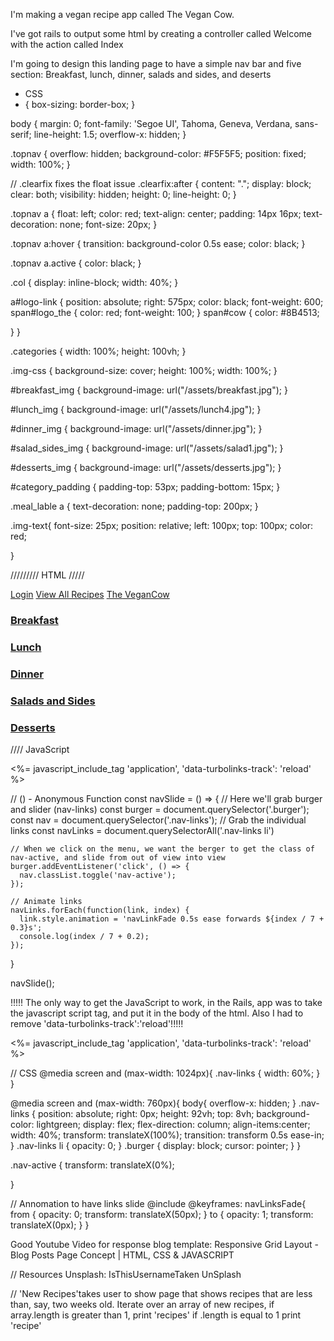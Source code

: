 I'm making a vegan recipe app called The Vegan Cow.

I've got rails to output some html by creating a controller called Welcome with the action called Index

I'm going to design this landing page to have a simple nav bar and five section: Breakfast, lunch, dinner, salads and sides, and deserts

* CSS
* {
  box-sizing: border-box;
}

body {
  margin: 0;
  font-family: 'Segoe UI', Tahoma, Geneva, Verdana, sans-serif;
  line-height: 1.5;
  overflow-x: hidden;
}

.topnav {
  overflow: hidden;
  background-color: #F5F5F5;
  position: fixed;
  width: 100%;
}

// .clearfix fixes the float issue
.clearfix:after {
    content: ".";
    display: block;
    clear: both;
    visibility: hidden;
    height: 0;
    line-height: 0;
}

.topnav a {
  float: left;
  color: red;
  text-align: center;
  padding: 14px 16px;
  text-decoration: none;
  font-size: 20px;
}

.topnav a:hover {
  transition: background-color 0.5s ease;
  color: black;
}

.topnav a.active {
  color: black;
}

.col {
  display: inline-block;
  width: 40%;
}

a#logo-link {
  position: absolute;
  right: 575px;
  color: black;
  font-weight: 600;
  span#logo_the {
    color: red;
    font-weight: 100;
  }
  span#cow {
    color: #8B4513;

  }
}

.categories {
  width: 100%;
  height: 100vh;
}

.img-css {
  background-size: cover;
  height: 100%;
  width: 100%;
}

#breakfast_img {
  background-image: url("/assets/breakfast.jpg");
}

#lunch_img {
  background-image: url("/assets/lunch4.jpg");
}

#dinner_img {
  background-image: url("/assets/dinner.jpg");
}

#salad_sides_img {
  background-image: url("/assets/salad1.jpg");
}

#desserts_img {
  background-image: url("/assets/desserts.jpg");
}

#category_padding {
  padding-top: 53px;
  padding-bottom: 15px;
}

.meal_lable a {
  text-decoration: none;
  padding-top: 200px;
}

.img-text{
  font-size: 25px;
  position: relative;
  left: 100px;
  top: 100px;
  color: red;

}

///////// HTML /////
<!-- Header with Logo and Nav Bar-->
<div class="topnav" class="clearfix">
  <div id="nav-links" class="col">
    <a class="active" href="#home">Login</a>
    <a href="#news">View All Recipes</a>
    <a id="logo-link" href="#"><span id="logo_the">The</span> Vegan<span id="cow">Cow</span></a>
  </div>
</div>

<!-- Categories -->
<div class="categories" id="category_padding">
  <div class="img-css" id="breakfast_img">
    <div class="meal_lable">
      <a href="#"><h3 class="img-text">Breakfast</h3></a>
    </div>
  </div>
</div>
<div class="categories">
  <div class="img-css"id="lunch_img">
    <div class="meal_lable">
      <a href="#"><h3 class="img-text">Lunch</h3></a>
    </div>
  </div>
</div>
<div class="categories">
  <div class="img-css" id="dinner_img">
    <div class="meal_lable">
      <a href="#"><h3 class="img-text">Dinner</h3></a>
    </div>
  </div>
</div>
<div class="categories">
  <div class="img-css" id="salad_sides_img">
    <div class="meal_lable">
      <a href="#"><h3 class="img-text">Salads and Sides</h3></a>
    </div>
  </div>
</div>
<div class="categories">
  <div class="img-css" id="desserts_img">
    <div class="meal_lable">
      <a href="#"><h3 class="img-text">Desserts</h3></a>
    </div>
  </div>
</div>


//// JavaScript

<%= javascript_include_tag 'application', 'data-turbolinks-track': 'reload' %>


// () - Anonymous Function
const navSlide = () => {
  // Here we'll grab burger and slider (nav-links)
    const burger = document.querySelector('.burger');
    const nav = document.querySelector('.nav-links');
    // Grab the individual links
    const navLinks = document.querySelectorAll('.nav-links li')

    // When we click on the menu, we want the berger to get the class of nav-active, and slide from out of view into view
    burger.addEventListener('click', () => {
      nav.classList.toggle('nav-active');
    });

    // Animate links
    navLinks.forEach(function(link, index) {
      link.style.animation = 'navLinkFade 0.5s ease forwards ${index / 7 + 0.3}s';
      console.log(index / 7 + 0.2);
    });

}

navSlide();


!!!!! The only way to get the JavaScript to work, in the Rails, app was to take the javascript script tag, and put it in the body of the html. Also I had to remove 'data-turbolinks-track':'reload'!!!!!

<%= javascript_include_tag 'application', 'data-turbolinks-track': 'reload' %>


// CSS
@media screen and (max-width: 1024px){
  .nav-links {
    width: 60%;
  }
}

@media screen and (max-width: 760px){
  body{
    overflow-x: hidden;
  }
  .nav-links {
    position: absolute;
    right: 0px;
    height: 92vh;
    top: 8vh;
    background-color: lightgreen;
    display: flex;
    flex-direction: column;
    align-items:center;
    width: 40%;
    transform: translateX(100%);
    transition: transform 0.5s ease-in;
  }
  .nav-links li {
    opacity: 0;
  }
  .burger {
    display: block;
    cursor: pointer;
  }
}

.nav-active {
  transform: translateX(0%);

}

// Annomation to have links slide @include
@keyframes: navLinksFade{
  from {
    opacity: 0;
    transform: translateX(50px);
  }
  to {
    opacity: 1;
    transform: translateX(0px);
  }
}

Good Youtube Video for response blog template: Responsive Grid Layout - Blog Posts Page Concept | HTML, CSS & JAVASCRIPT

// Resources
Unsplash:
IsThisUsernameTaken
UnSplash

// 'New Recipes'takes user to show page that shows recipes that are less than, say, two weeks old.
  Iterate over an array of new recipes, if array.length is greater than 1, print 'recipes' if .length is equal to 1 print 'recipe'

  
